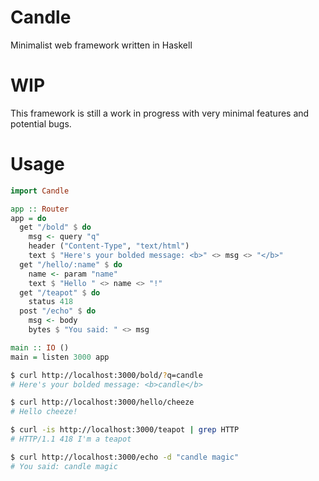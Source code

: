 # Candle
Minimalist web framework written in Haskell

# WIP
This framework is still a work in progress with very minimal features and potential bugs.

# Usage
```hs
import Candle

app :: Router
app = do
  get "/bold" $ do
    msg <- query "q"
    header ("Content-Type", "text/html")
    text $ "Here's your bolded message: <b>" <> msg <> "</b>"
  get "/hello/:name" $ do
    name <- param "name"
    text $ "Hello " <> name <> "!"
  get "/teapot" $ do
    status 418
  post "/echo" $ do
    msg <- body
    bytes $ "You said: " <> msg

main :: IO ()
main = listen 3000 app
```
```bash
$ curl http://localhost:3000/bold/?q=candle
# Here's your bolded message: <b>candle</b>

$ curl http://localhost:3000/hello/cheeze
# Hello cheeze!

$ curl -is http://localhost:3000/teapot | grep HTTP
# HTTP/1.1 418 I'm a teapot

$ curl http://localhost:3000/echo -d "candle magic"
# You said: candle magic
```
